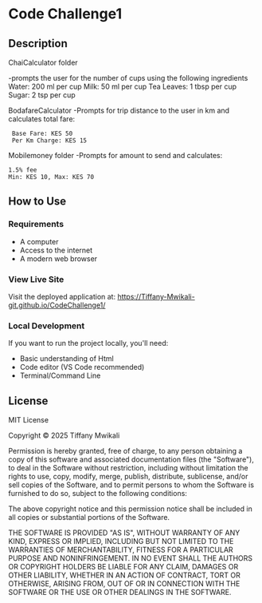 
   # Code Challenge1

## Description

ChaiCalculator folder
   
   -prompts the user for the number of cups using the following ingredients
      Water: 200 ml per cup
      Milk: 50 ml per cup
      Tea Leaves: 1 tbsp per cup
      Sugar: 2 tsp per cup

BodafareCalculator
    -Prompts for trip distance to the user in km and calculates total fare:

     Base Fare: KES 50
     Per Km Charge: KES 15
     

Mobilemoney folder
    -Prompts for amount to send and calculates:

    1.5% fee
    Min: KES 10, Max: KES 70


## How to Use

### Requirements

- A computer
- Access to the internet
- A modern web browser

### View Live Site

Visit the deployed application at: https://Tiffany-Mwikali-git.github.io/CodeChallenge1/


### Local Development

If you want to run the project locally, you'll need:

- Basic understanding of Html
- Code editor (VS Code recommended)
- Terminal/Command Line


## License

MIT License

Copyright &copy; 2025 Tiffany Mwikali

Permission is hereby granted, free of charge, to any person obtaining a copy of this software and associated documentation files (the "Software"), to deal in the Software without restriction, including without limitation the rights to use, copy, modify, merge, publish, distribute, sublicense, and/or sell copies of the Software, and to permit persons to whom the Software is furnished to do so, subject to the following conditions:

The above copyright notice and this permission notice shall be included in all copies or substantial portions of the Software.

THE SOFTWARE IS PROVIDED "AS IS", WITHOUT WARRANTY OF ANY KIND, EXPRESS OR IMPLIED, INCLUDING BUT NOT LIMITED TO THE WARRANTIES OF MERCHANTABILITY, FITNESS FOR A PARTICULAR PURPOSE AND NONINFRINGEMENT. IN NO EVENT SHALL THE AUTHORS OR COPYRIGHT HOLDERS BE LIABLE FOR ANY CLAIM, DAMAGES OR OTHER LIABILITY, WHETHER IN AN ACTION OF CONTRACT, TORT OR OTHERWISE, ARISING FROM, OUT OF OR IN CONNECTION WITH THE SOFTWARE OR THE USE OR OTHER DEALINGS IN THE SOFTWARE.
